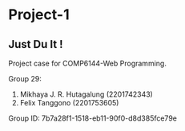 # Project-1

## Just Du It !

Project case for COMP6144-Web Programming.

Group 29:
1. Mikhaya J. R. Hutagalung (2201742343)
2. Felix Tanggono (2201753605)

Group ID: 7b7a28f1-1518-eb11-90f0-d8d385fce79e